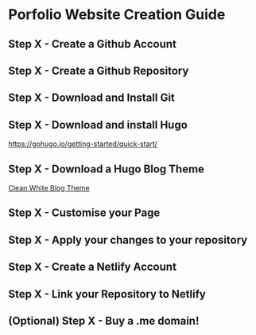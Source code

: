 # Porfolio Website Creation Guide

## Step X - Create a Github Account


## Step X - Create a Github Repository


## Step X - Download and Install Git


## Step X - Download and install Hugo
https://gohugo.io/getting-started/quick-start/


## Step X - Download a Hugo Blog Theme
[Clean White Blog Theme](https://themes.gohugo.io/hugo-theme-cleanwhite/)


## Step X - Customise your Page


## Step X - Apply your changes to your repository


## Step X - Create a Netlify Account


## Step X - Link your Repository to Netlify


## (Optional) Step X - Buy a .me domain!